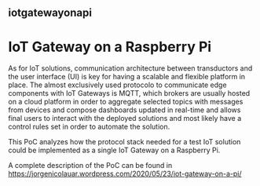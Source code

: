 ## iotgatewayonapi
# IoT Gateway on a Raspberry Pi

As for IoT solutions, communication architecture between transductors and the user interface (UI) is key for having a scalable and flexible platform in place. The almost exclusively used protocolo to communicate edge components with IoT Gateways is MQTT, which brokers are usually hosted on a cloud platform in order to  aggregate selected topics with messages from devices and compose dashboards updated in real-time and allows final users to interact with the deployed solutions and most likely have a control rules set in order to automate the solution. 

This PoC analyzes how the protocol stack needed for a test IoT solution could be implemented as a single IoT Gateway on a Raspberry Pi.

A complete description of the PoC can be found in https://jorgenicolauar.wordpress.com/2020/05/23/iot-gateway-on-a-pi/
